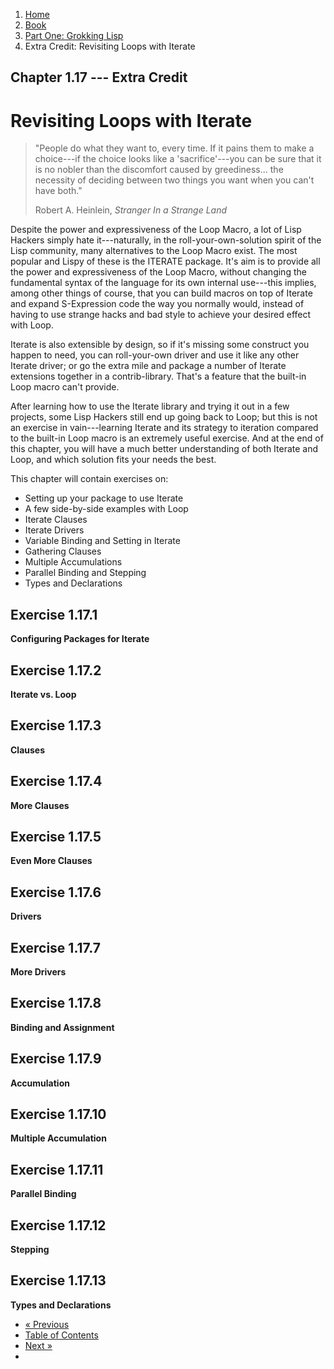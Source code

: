 <ol class="breadcrumb">
  <li><a href="/">Home</a></li>
  <li><a href="/book/">Book</a></li>
  <li><a href="/book/1-0-0-overview/">Part One: Grokking Lisp</a></li>
  <li class="active">Extra Credit: Revisiting Loops with Iterate</li>
</ol>

## Chapter 1.17 --- Extra Credit

# Revisiting Loops with Iterate

> "People do what they want to, every time.  If it pains them to make a choice---if the choice looks like a 'sacrifice'---you can be sure that it is no nobler than the discomfort caused by greediness... the necessity of deciding between two things you want when you can't have both."
> <footer>Robert A. Heinlein, <em>Stranger In a Strange Land</em></footer>

Despite the power and expressiveness of the Loop Macro, a lot of Lisp Hackers simply hate it---naturally, in the roll-your-own-solution spirit of the Lisp community, many alternatives to the Loop Macro exist.  The most popular and Lispy of these is the ITERATE package.  It's aim is to provide all the power and expressiveness of the Loop Macro, without changing the fundamental syntax of the language for its own internal use---this implies, among other things of course, that you can build macros on top of Iterate and expand S-Expression code the way you normally would, instead of having to use strange hacks and bad style to achieve your desired effect with Loop.

Iterate is also extensible by design, so if it's missing some construct you happen to need, you can roll-your-own driver and use it like any other Iterate driver; or go the extra mile and package a number of Iterate extensions together in a contrib-library.  That's a feature that the built-in Loop macro can't provide.

After learning how to use the Iterate library and trying it out in a few projects, some Lisp Hackers still end up going back to Loop; but this is not an exercise in vain---learning Iterate and its strategy to iteration compared to the built-in Loop macro is an extremely useful exercise.  And at the end of this chapter, you will have a much better understanding of both Iterate and Loop, and which solution fits your needs the best.

This chapter will contain exercises on:

* Setting up your package to use Iterate
* A few side-by-side examples with Loop
* Iterate Clauses
* Iterate Drivers
* Variable Binding and Setting in Iterate
* Gathering Clauses
* Multiple Accumulations
* Parallel Binding and Stepping
* Types and Declarations

## Exercise 1.17.1

**Configuring Packages for Iterate**

## Exercise 1.17.2

**Iterate vs. Loop**

## Exercise 1.17.3

**Clauses**

## Exercise 1.17.4

**More Clauses**

## Exercise 1.17.5

**Even More Clauses**

## Exercise 1.17.6

**Drivers**

## Exercise 1.17.7

**More Drivers**

## Exercise 1.17.8

**Binding and Assignment**

## Exercise 1.17.9

**Accumulation**

## Exercise 1.17.10

**Multiple Accumulation**

## Exercise 1.17.11

**Parallel Binding**

## Exercise 1.17.12

**Stepping**

## Exercise 1.17.13

**Types and Declarations**

<ul class="pager">
  <li class="previous"><a href="/book/1-16-0-map-loop/">&laquo; Previous</a></li>
  <li><a href="/book/">Table of Contents</a></li>
  <li class="next"><a href="/book/1-18-0-format.md">Next &raquo;</a><li>
</ul>
